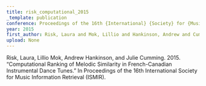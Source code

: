 ```yaml
---
title: risk_computational_2015
_template: publication
conference: Proceedings of the 16th {International} {Society} for {Music} {Information} {Retrieval} ({ISMIR})
year: 2015
first_author: Risk, Laura and Mok, Lillio and Hankinson, Andrew and Cumming, Julie
upload: None
---
```

Risk, Laura, Lillio Mok, Andrew Hankinson, and Julie Cumming. 2015. “Computational Ranking of Melodic Similarity in French-Canadian Instrumental Dance Tunes.” In Proceedings of the 16th International Society for Music Information Retrieval (ISMIR).